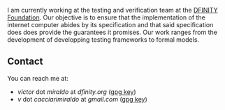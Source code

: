 I am currently working at the testing and verification team
at the [DFINITY Foundation](https://www.dfinity.org). Our objective is
to ensure that the implementation of the internet computer
abides by its specification and that said specification does
does provide the guarantees it promises. Our work ranges from
the development of developping testing frameworks to formal models.

## Contact

You can reach me at:

- *victor* dot *miraldo* at *dfinity.org*  ([gpg key](data/victor.miraldo-at-dfinity.gpg.pub))
- *v* dot *cacciarimiraldo* at *gmail.com* ([gpg key](data/v.cacciarimiraldo-at-gmail.gpg.pub))
